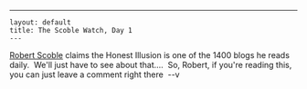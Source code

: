   ---
    layout: default
    title: The Scoble Watch, Day 1
    ---

  <A href="http://scoble.weblogs.com/">Robert Scoble</A> claims the Honest Illusion is one of the 1400 blogs he reads daily.  We'll just have to see about that....  So, Robert, if you're reading this, you can just leave a comment right there  --v  
